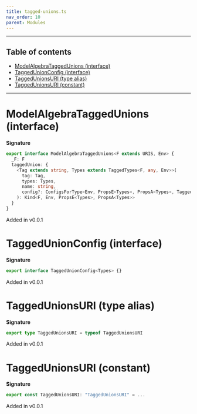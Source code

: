 ```yaml
---
title: tagged-unions.ts
nav_order: 10
parent: Modules
---
```


---

<h2 class="text-delta">Table of contents</h2>

- [ModelAlgebraTaggedUnions (interface)](#modelalgebrataggedunions-interface)
- [TaggedUnionConfig (interface)](#taggedunionconfig-interface)
- [TaggedUnionsURI (type alias)](#taggedunionsuri-type-alias)
- [TaggedUnionsURI (constant)](#taggedunionsuri-constant)

---

# ModelAlgebraTaggedUnions (interface)

**Signature**

```ts
export interface ModelAlgebraTaggedUnions<F extends URIS, Env> {
  _F: F
  taggedUnion: {
    <Tag extends string, Types extends TaggedTypes<F, any, Env>>(
      tag: Tag,
      types: Types,
      name: string,
      config?: ConfigsForType<Env, PropsE<Types>, PropsA<Types>, TaggedUnionConfig<Types>>
    ): Kind<F, Env, PropsE<Types>, PropsA<Types>>
  }
}
```

Added in v0.0.1

# TaggedUnionConfig (interface)

**Signature**

```ts
export interface TaggedUnionConfig<Types> {}
```

Added in v0.0.1

# TaggedUnionsURI (type alias)

**Signature**

```ts
export type TaggedUnionsURI = typeof TaggedUnionsURI
```

Added in v0.0.1

# TaggedUnionsURI (constant)

**Signature**

```ts
export const TaggedUnionsURI: "TaggedUnionsURI" = ...
```

Added in v0.0.1
